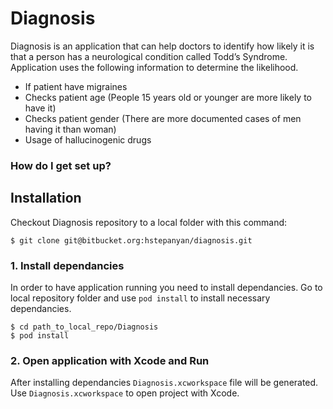 # Diagnosis #

Diagnosis is an application that can help doctors to identify how likely it is that a person has a neurological condition called Todd’s Syndrome. Application uses the following information to determine the likelihood.

* If patient have migraines
* Checks patient age (People 15 years old or younger are more likely to have it)
* Checks patient gender (There are more documented cases of men having it than woman)
* Usage of hallucinogenic drugs

### How do I get set up? ###

## Installation

Checkout Diagnosis repository to a local folder with this command:

    $ git clone git@bitbucket.org:hstepanyan/diagnosis.git

### 1. Install dependancies

In order to have application running you need to install dependancies. Go to local repository folder and use `pod install` to install necessary dependancies.

    $ cd path_to_local_repo/Diagnosis
    $ pod install

### 2. Open application with Xcode and Run

After installing dependancies `Diagnosis.xcworkspace` file will be generated. Use `Diagnosis.xcworkspace` to open project with Xcode.
